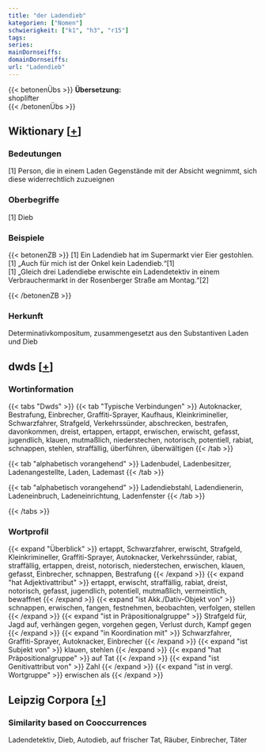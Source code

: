 ```yaml
---
title: "der Ladendieb"
kategorien: ["Nomen"]
schwierigkeit: ["k1", "h3", "r15"]
tags:
series:
mainDornseiffs:
domainDornseiffs:
url: "Ladendieb"
---
```


{{< betonenÜbs >}}
**Übersetzung:**  
shoplifter  
{{< /betonenÜbs >}}

## Wiktionary [[+](https://de.wiktionary.org/wiki/Ladendieb)]

### Bedeutungen
[1] Person, die in einem Laden Gegenstände mit der Absicht wegnimmt, sich diese widerrechtlich zuzueignen  

### Oberbegriffe
[1] Dieb  

### Beispiele
{{< betonenZB >}}
[1] Ein Ladendieb hat im Supermarkt vier Eier gestohlen.  
[1] „Auch für mich ist der Onkel kein Ladendieb.“[1]  
[1] „Gleich drei Ladendiebe erwischte ein Ladendetektiv in einem Verbrauchermarkt in der Rosenberger Straße am Montag.“[2]  

{{< /betonenZB >}}
### Herkunft
Determinativkompositum, zusammengesetzt aus den Substantiven Laden und Dieb  



## dwds [[+](https://www.dwds.de/wb/Ladendieb)]

### Wortinformation
{{< tabs "Dwds" >}}
{{< tab "Typische Verbindungen" >}}
Autoknacker, Bestrafung, Einbrecher, Graffiti-Sprayer, Kaufhaus, Kleinkrimineller, Schwarzfahrer, Strafgeld, Verkehrssünder, abschrecken, bestrafen, davonkommen, dreist, ertappen, ertappt, erwischen, erwischt, gefasst, jugendlich, klauen, mutmaßlich, niederstechen, notorisch, potentiell, rabiat, schnappen, stehlen, straffällig, überführen, überwältigen
{{< /tab >}}

{{< tab "alphabetisch vorangehend" >}}
Ladenbudel, Ladenbesitzer, Ladenangestellte, Laden, Lademast
{{< /tab >}}

{{< tab "alphabetisch vorangehend" >}}
Ladendiebstahl, Ladendienerin, Ladeneinbruch, Ladeneinrichtung, Ladenfenster
{{< /tab >}}

{{< /tabs >}}

### Wortprofil
{{< expand "Überblick" >}} ertappt, Schwarzfahrer, erwischt, Strafgeld, Kleinkrimineller, Graffiti-Sprayer, Autoknacker, Verkehrssünder, rabiat, straffällig, ertappen, dreist, notorisch, niederstechen, erwischen, klauen, gefasst, Einbrecher, schnappen, Bestrafung {{< /expand >}}
{{< expand "hat Adjektivattribut" >}} ertappt, erwischt, straffällig, rabiat, dreist, notorisch, gefasst, jugendlich, potentiell, mutmaßlich, vermeintlich, bewaffnet {{< /expand >}}
{{< expand "ist Akk./Dativ-Objekt von" >}} schnappen, erwischen, fangen, festnehmen, beobachten, verfolgen, stellen {{< /expand >}}
{{< expand "ist in Präpositionalgruppe" >}} Strafgeld für, Jagd auf, verhängen gegen, vorgehen gegen, Verlust durch, Kampf gegen {{< /expand >}}
{{< expand "in Koordination mit" >}} Schwarzfahrer, Graffiti-Sprayer, Autoknacker, Einbrecher {{< /expand >}}
{{< expand "ist Subjekt von" >}} klauen, stehlen {{< /expand >}}
{{< expand "hat Präpositionalgruppe" >}} auf Tat {{< /expand >}}
{{< expand "ist Genitivattribut von" >}} Zahl {{< /expand >}}
{{< expand "ist in vergl. Wortgruppe" >}} erwischen als {{< /expand >}}

## Leipzig Corpora [[+](https://corpora.uni-leipzig.de/en/res?word=Ladendieb&corpusId=deu_newscrawl-public_2018)]


### Similarity based on Cooccurrences
Ladendetektiv, Dieb, Autodieb, auf frischer Tat, Räuber, Einbrecher, Täter

